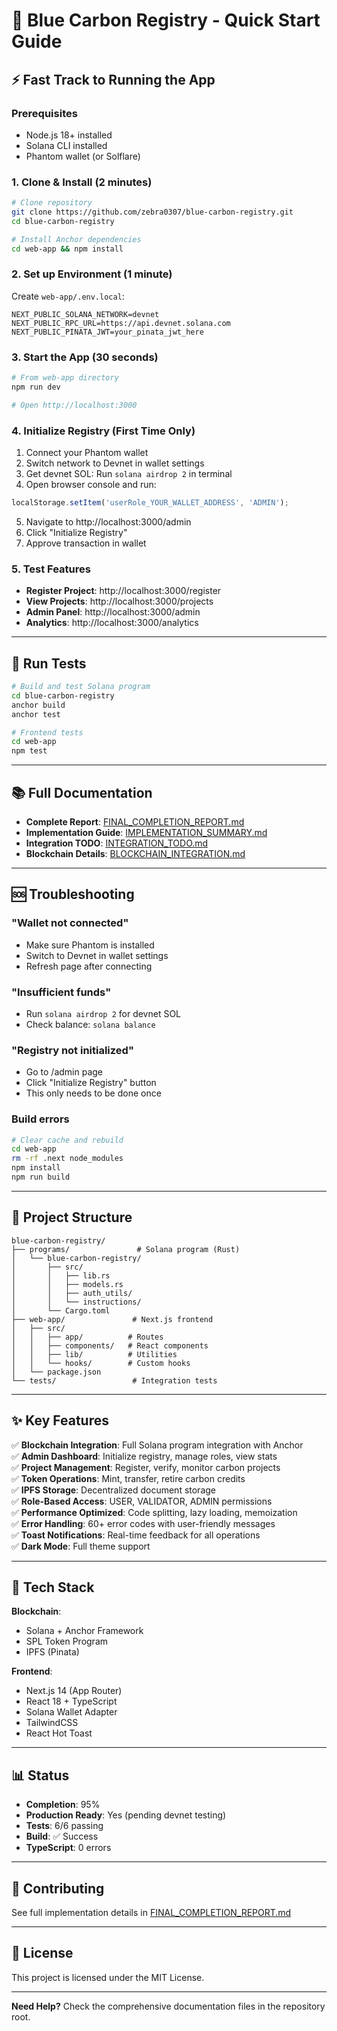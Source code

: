 # 🌊 Blue Carbon Registry - Quick Start Guide

## ⚡ Fast Track to Running the App

### Prerequisites
- Node.js 18+ installed
- Solana CLI installed
- Phantom wallet (or Solflare)

### 1. Clone & Install (2 minutes)

```bash
# Clone repository
git clone https://github.com/zebra0307/blue-carbon-registry.git
cd blue-carbon-registry

# Install Anchor dependencies
cd web-app && npm install
```

### 2. Set up Environment (1 minute)

Create `web-app/.env.local`:
```env
NEXT_PUBLIC_SOLANA_NETWORK=devnet
NEXT_PUBLIC_RPC_URL=https://api.devnet.solana.com
NEXT_PUBLIC_PINATA_JWT=your_pinata_jwt_here
```

### 3. Start the App (30 seconds)

```bash
# From web-app directory
npm run dev

# Open http://localhost:3000
```

### 4. Initialize Registry (First Time Only)

1. Connect your Phantom wallet
2. Switch network to Devnet in wallet settings
3. Get devnet SOL: Run `solana airdrop 2` in terminal
4. Open browser console and run:
```javascript
localStorage.setItem('userRole_YOUR_WALLET_ADDRESS', 'ADMIN');
```
5. Navigate to http://localhost:3000/admin
6. Click "Initialize Registry"
7. Approve transaction in wallet

### 5. Test Features

- **Register Project**: http://localhost:3000/register
- **View Projects**: http://localhost:3000/projects
- **Admin Panel**: http://localhost:3000/admin
- **Analytics**: http://localhost:3000/analytics

---

## 🧪 Run Tests

```bash
# Build and test Solana program
cd blue-carbon-registry
anchor build
anchor test

# Frontend tests
cd web-app
npm test
```

---

## 📚 Full Documentation

- **Complete Report**: [FINAL_COMPLETION_REPORT.md](./FINAL_COMPLETION_REPORT.md)
- **Implementation Guide**: [IMPLEMENTATION_SUMMARY.md](./IMPLEMENTATION_SUMMARY.md)
- **Integration TODO**: [INTEGRATION_TODO.md](./INTEGRATION_TODO.md)
- **Blockchain Details**: [BLOCKCHAIN_INTEGRATION.md](./BLOCKCHAIN_INTEGRATION.md)

---

## 🆘 Troubleshooting

### "Wallet not connected"
- Make sure Phantom is installed
- Switch to Devnet in wallet settings
- Refresh page after connecting

### "Insufficient funds"
- Run `solana airdrop 2` for devnet SOL
- Check balance: `solana balance`

### "Registry not initialized"
- Go to /admin page
- Click "Initialize Registry" button
- This only needs to be done once

### Build errors
```bash
# Clear cache and rebuild
cd web-app
rm -rf .next node_modules
npm install
npm run build
```

---

## 🎯 Project Structure

```
blue-carbon-registry/
├── programs/               # Solana program (Rust)
│   └── blue-carbon-registry/
│       ├── src/
│       │   ├── lib.rs
│       │   ├── models.rs
│       │   ├── auth_utils/
│       │   └── instructions/
│       └── Cargo.toml
├── web-app/               # Next.js frontend
│   ├── src/
│   │   ├── app/          # Routes
│   │   ├── components/   # React components
│   │   ├── lib/          # Utilities
│   │   └── hooks/        # Custom hooks
│   └── package.json
└── tests/                 # Integration tests
```

---

## ✨ Key Features

✅ **Blockchain Integration**: Full Solana program integration with Anchor  
✅ **Admin Dashboard**: Initialize registry, manage roles, view stats  
✅ **Project Management**: Register, verify, monitor carbon projects  
✅ **Token Operations**: Mint, transfer, retire carbon credits  
✅ **IPFS Storage**: Decentralized document storage  
✅ **Role-Based Access**: USER, VALIDATOR, ADMIN permissions  
✅ **Performance Optimized**: Code splitting, lazy loading, memoization  
✅ **Error Handling**: 60+ error codes with user-friendly messages  
✅ **Toast Notifications**: Real-time feedback for all operations  
✅ **Dark Mode**: Full theme support  

---

## 🔧 Tech Stack

**Blockchain**:
- Solana + Anchor Framework
- SPL Token Program
- IPFS (Pinata)

**Frontend**:
- Next.js 14 (App Router)
- React 18 + TypeScript
- Solana Wallet Adapter
- TailwindCSS
- React Hot Toast

---

## 📊 Status

- **Completion**: 95%
- **Production Ready**: Yes (pending devnet testing)
- **Tests**: 6/6 passing
- **Build**: ✅ Success
- **TypeScript**: 0 errors

---

## 🤝 Contributing

See full implementation details in [FINAL_COMPLETION_REPORT.md](./FINAL_COMPLETION_REPORT.md)

---

## 📝 License

This project is licensed under the MIT License.

---

**Need Help?** Check the comprehensive documentation files in the repository root.
